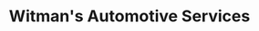 ---
title: "Witman's Automotive Services"
url: /new-holland/witmans-automotive-services/
shop: Autowerkstatt
---